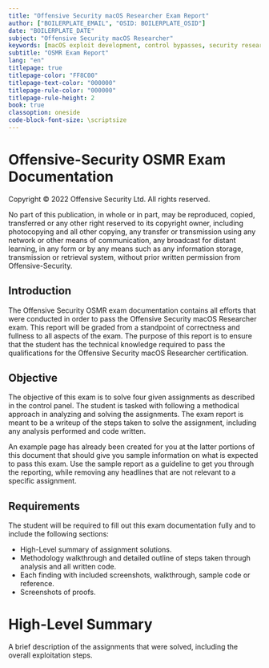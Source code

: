 ```yaml
---
title: "Offensive Security macOS Researcher Exam Report"
author: ["BOILERPLATE_EMAIL", "OSID: BOILERPLATE_OSID"]
date: "BOILERPLATE_DATE"
subject: "Offensive Security macOS Researcher"
keywords: [macOS exploit development, control bypasses, security research]
subtitle: "OSMR Exam Report"
lang: "en"
titlepage: true
titlepage-color: "FF8C00"
titlepage-text-color: "000000"
titlepage-rule-color: "000000"
titlepage-rule-height: 2
book: true
classoption: oneside
code-block-font-size: \scriptsize
---
```

# Offensive-Security OSMR Exam Documentation

Copyright © 2022 Offensive Security Ltd. All rights reserved.

No part of this publication, in whole or in part, may be reproduced, copied, transferred or any other right reserved to its copyright owner, including photocopying and all other copying, any transfer or transmission using any network or other means of communication, any broadcast for distant learning, in any form or by any means such as any information storage, transmission or retrieval system, without prior written permission from Offensive-Security.

## Introduction

The Offensive Security OSMR exam documentation contains all efforts that were conducted in order to pass the Offensive Security macOS Researcher exam.
This report will be graded from a standpoint of correctness and fullness to all aspects of the exam.
The purpose of this report is to ensure that the student has the technical knowledge required to pass the qualifications for the Offensive Security macOS Researcher certification.

## Objective

The objective of this exam is to solve four given assignments as described in the control panel.
The student is tasked with following a methodical approach in analyzing and solving the assignments.
The exam report is meant to be a writeup of the steps taken to solve the assignment, including any analysis performed and code written.

An example page has already been created for you at the latter portions of this document that should give you sample information on what is expected to pass this exam.
Use the sample report as a guideline to get you through the reporting, while removing any headlines that are not relevant to a specific assignment.

## Requirements

The student will be required to fill out this exam documentation fully and to include the following sections:

- High-Level summary of assignment solutions.
- Methodology walkthrough and detailed outline of steps taken through analysis and all written code.
- Each finding with included screenshots, walkthrough, sample code or reference.
- Screenshots of proofs.

# High-Level Summary

A brief description of the assignments that were solved, including the overall exploitation steps.

